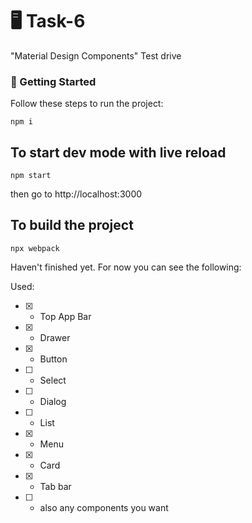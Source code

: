 # 🖥 Task-6

"Material Design Components" Test drive

### 🚀 Getting Started

Follow these steps to run the project:

```
npm i
```

## To start dev mode with live reload

```
npm start
```

then go to http://localhost:3000

## To build the project

```
npx webpack
```

Haven't finished yet. For now you can see the following:

Used:

- [x] - Top App Bar
- [x] - Drawer
- [x] - Button
- [ ] - Select
- [ ] - Dialog
- [ ] - List
- [x] - Menu
- [x] - Card
- [x] - Tab bar
- [ ] - also any components you want

